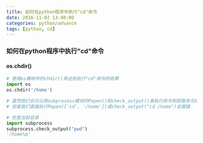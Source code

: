 ```yaml
---
title: 如何在python程序中执行"cd"命令
date: 2016-11-02 13:40:00
categories: python/advance
tags: [python, cd]
---
```

### 如何在python程序中执行"cd"命令
#### os.chdir()
``` python
# 使用os模块中的chdir()来达到执行"cd"命令的效果
import os
os.chdir('/home')

# 虽然我们也可以用subprocess模块的Popen()和check_output()来执行命令和获取命令的stdout
# 但是我们直接执行Popen(['cd', '/home'])或check_output("cd /home")会报错

# 检查当前目录
import subprocess
subprocess.check_output("pwd")
'/home\n'
```